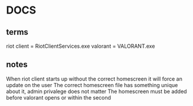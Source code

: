 # DOCS

## terms

riot client = RiotClientServices.exe
valorant = VALORANT.exe

## notes

When riot client starts up without the correct homescreen it will force an update on the user
The correct homescreen file has something unique about it, admin privalege does not matter
The homescreen must be added before valorant opens or within the second
